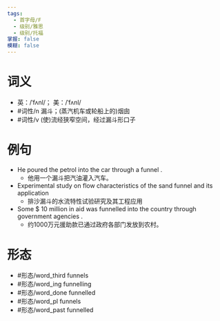 ```yaml
---
tags:
  - 首字母/F
  - 级别/雅思
  - 级别/托福
掌握: false
模糊: false
---
```

# 词义
- 英：/ˈfʌnl/； 美：/ˈfʌnl/
- #词性/n  漏斗；(蒸汽机车或轮船上的)烟囱
- #词性/v  (使)流经狭窄空间，经过漏斗形口子
# 例句
- He poured the petrol into the car through a funnel .
	- 他用一个漏斗把汽油灌入汽车。
- Experimental study on flow characteristics of the sand funnel and its application
	- 排沙漏斗的水流特性试验研究及其工程应用
- Some $ 10 million in aid was funnelled into the country through government agencies .
	- 约1000万元援助款已通过政府各部门发放到农村。
# 形态
- #形态/word_third funnels
- #形态/word_ing funnelling
- #形态/word_done funnelled
- #形态/word_pl funnels
- #形态/word_past funnelled
